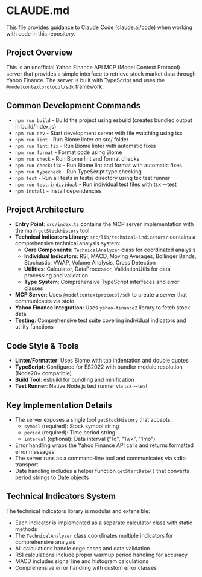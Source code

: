 # CLAUDE.md

This file provides guidance to Claude Code (claude.ai/code) when working with code in this repository.

## Project Overview
This is an unofficial Yahoo Finance API MCP (Model Context Protocol) server that provides a simple interface to retrieve stock market data through Yahoo Finance. The server is built with TypeScript and uses the `@modelcontextprotocol/sdk` framework.

## Common Development Commands
- `npm run build` - Build the project using esbuild (creates bundled output in build/index.js)
- `npm run dev` - Start development server with file watching using tsx
- `npm run lint` - Run Biome linter on src/ folder
- `npm run lint:fix` - Run Biome linter with automatic fixes
- `npm run format` - Format code using Biome
- `npm run check` - Run Biome lint and format checks
- `npm run check:fix` - Run Biome lint and format with automatic fixes
- `npm run typecheck` - Run TypeScript type checking
- `npm test` - Run all tests in tests/ directory using tsx test runner
- `npm run test:individual` - Run individual test files with tsx --test
- `npm install` - Install dependencies

## Project Architecture
- **Entry Point**: `src/index.ts` contains the MCP server implementation with the main `getStockHistory` tool
- **Technical Indicators Library**: `src/lib/technical-indicators/` contains a comprehensive technical analysis system:
  - **Core Components**: `TechnicalAnalyzer` class for coordinated analysis
  - **Individual Indicators**: RSI, MACD, Moving Averages, Bollinger Bands, Stochastic, VWAP, Volume Analysis, Cross Detection
  - **Utilities**: Calculator, DataProcessor, ValidationUtils for data processing and validation
  - **Type System**: Comprehensive TypeScript interfaces and error classes
- **MCP Server**: Uses `@modelcontextprotocol/sdk` to create a server that communicates via stdio
- **Yahoo Finance Integration**: Uses `yahoo-finance2` library to fetch stock data
- **Testing**: Comprehensive test suite covering individual indicators and utility functions

## Code Style & Tools
- **Linter/Formatter**: Uses Biome with tab indentation and double quotes
- **TypeScript**: Configured for ES2022 with bundler module resolution (Node20+ compatible)  
- **Build Tool**: esbuild for bundling and minification
- **Test Runner**: Native Node.js test runner via tsx --test

## Key Implementation Details
- The server exposes a single tool `getStockHistory` that accepts:
  - `symbol` (required): Stock symbol string
  - `period` (required): Time period string
  - `interval` (optional): Data interval ("1d", "1wk", "1mo")
- Error handling wraps the Yahoo Finance API calls and returns formatted error messages
- The server runs as a command-line tool and communicates via stdio transport
- Date handling includes a helper function `getStartDate()` that converts period strings to Date objects

## Technical Indicators System
The technical indicators library is modular and extensible:
- Each indicator is implemented as a separate calculator class with static methods
- The `TechnicalAnalyzer` class coordinates multiple indicators for comprehensive analysis
- All calculations handle edge cases and data validation
- RSI calculations include proper warmup period handling for accuracy
- MACD includes signal line and histogram calculations
- Comprehensive error handling with custom error classes